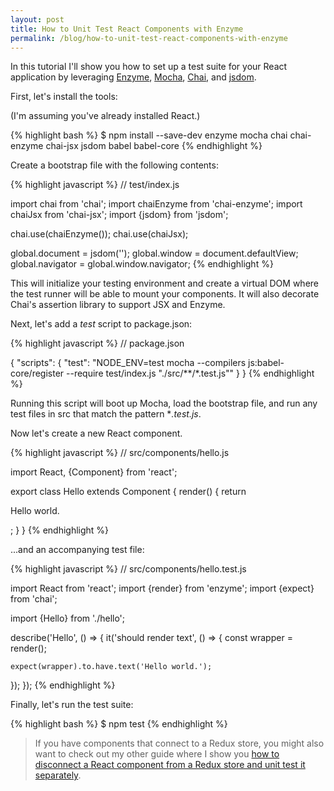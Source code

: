 ```yaml
---
layout: post
title: How to Unit Test React Components with Enzyme
permalink: /blog/how-to-unit-test-react-components-with-enzyme
---
```

In this tutorial I'll show you how to set up a test suite for your React
application by leveraging
[Enzyme](http://airbnb.io/enzyme/),
[Mocha](https://mochajs.org/),
[Chai](http://chaijs.com/),
and [jsdom](https://github.com/tmpvar/jsdom).

First, let's install the tools:

(I'm assuming you've already installed React.)

{% highlight bash %}
$ npm install --save-dev enzyme mocha chai chai-enzyme chai-jsx jsdom babel babel-core
{% endhighlight %}

Create a bootstrap file with the following contents:

{% highlight javascript %}
// test/index.js

import chai from 'chai';
import chaiEnzyme from 'chai-enzyme';
import chaiJsx from 'chai-jsx';
import {jsdom} from 'jsdom';

chai.use(chaiEnzyme());
chai.use(chaiJsx);

global.document = jsdom('<!doctype html><html><body></body></html>');
global.window = document.defaultView;
global.navigator = global.window.navigator;
{% endhighlight %}

This will initialize your testing environment and create a virtual DOM where
the test runner will be able to mount your components. It will also decorate
Chai's assertion library to support JSX and Enzyme.

Next, let's add a *test* script to package.json:

{% highlight javascript %}
// package.json

{
  "scripts": {
    "test": "NODE_ENV=test mocha --compilers js:babel-core/register --require test/index.js \"./src/**/*.test.js\""
  }
}
{% endhighlight %}

Running this script will boot up Mocha, load the bootstrap file, and run any
test files in src that match the pattern **.test.js*.

Now let's create a new React component.

{% highlight javascript %}
// src/components/hello.js

import React, {Component} from 'react';

export class Hello extends Component {
  render() {
    return <p>Hello world.</p>;
  }
}
{% endhighlight %}

...and an accompanying test file:

{% highlight javascript %}
// src/components/hello.test.js

import React from 'react';
import {render} from 'enzyme';
import {expect} from 'chai';

import {Hello} from './hello';

describe('Hello', () => {
  it('should render text', () => {
    const wrapper = render(<Hello />);

    expect(wrapper).to.have.text('Hello world.');
  });
});
{% endhighlight %}

Finally, let's run the test suite:

{% highlight bash %}
$ npm test
{% endhighlight %}

> If you have components that connect to a Redux store, you might also want to
> check out my other guide where I show you [how to disconnect a React
> component from a Redux store and unit test it separately](/blog/how-to-unit-test-react-redux-components/).
